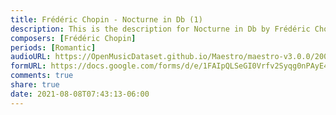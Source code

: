 ```yaml
---
title: Frédéric Chopin - Nocturne in Db (1)
description: This is the description for Nocturne in Db by Frédéric Chopin
composers: [Frédéric Chopin]
periods: [Romantic]
audioURL: https://OpenMusicDataset.github.io/Maestro/maestro-v3.0.0/2006/MIDI-Unprocessed_19_R1_2006_01-07_ORIG_MID--AUDIO_19_R1_2006_06_Track06_wav.midi
formURL: https://docs.google.com/forms/d/e/1FAIpQLSeGI0Vrfv2Syqg0nPAyE4mcbdqrusGswwqaZCiKP4JSoXLUGQ/viewform
comments: true
share: true
date: 2021-08-08T07:43:13-06:00
---
```

